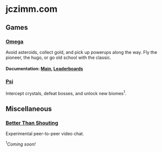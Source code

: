 jczimm.com
================

## Games

### [Omega](http://jczimm.com/omega)
Avoid asteroids, collect gold, and pick up powerups along the way. Fly the pioneer, the hugo, or go old school with the classic.

#### Documentation: [Main](http://jczimm.com/docs/omega-main), [Leaderboards](http://jczimm.com/docs/omega-leaderboards)

### [Psi](http://jczimm.com/psi)
Intercept crystals, defeat bosses, and unlock new biomes<sup>1</sup>.

## Miscellaneous

### [Better Than Shouting](http://jczimm.com/bts)
Experimental peer-to-peer video chat.

<sup>1</sup>_Coming soon!_
